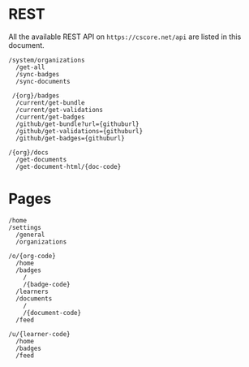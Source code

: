 # REST
All the available REST API on `https://cscore.net/api` are listed in this document.

```
/system/organizations
  /get-all
  /sync-badges
  /sync-documents

 /{org}/badges
  /current/get-bundle
  /current/get-validations
  /current/get-badges
  /github/get-bundle?url={githuburl}
  /github/get-validations={githuburl}
  /github/get-badges={githuburl}

/{org}/docs
  /get-documents
  /get-document-html/{doc-code}
```

# Pages

```
/home
/settings
  /general
  /organizations

/o/{org-code}
  /home
  /badges
    /
    /{badge-code}
  /learners
  /documents
    /
    /{document-code}
  /feed

/u/{learner-code}
  /home
  /badges
  /feed
```  
